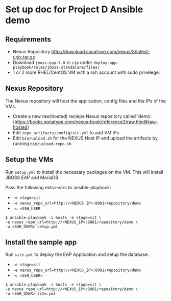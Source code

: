 # Set up doc for Project D Ansible demo


## Requirements
* Nexus Repository http://download.sonatype.com/nexus/3/latest-unix.tar.gz
* Download `jboss-eap-7.0.0.zip` under `deploy-app-playbook/roles/jboss-standalone/files/`
* 1 or 2 more RHEL/CentOS VM with a ssh account with sudo privelege. 

## Nexus Repository

The Nexus repository will host the application, config files and the IPs of the VMs. 

  * Create a new raw(hosted) reciepe Nexus repository called 'demo'. (https://books.sonatype.com/nexus-book/reference3/raw.html#raw-hosted) 
  * Edit `repo_artifacts/config/sit.yml` to add VM IPs
  * Edit `bin/upload.sh` for the NEXUS Host IP and upload the artifacts by running `bin/upload-repo.sh`.

## Setup the VMs

Run `setup.yml` to install the necessary packages on the VM. This will install JBOSS EAP and MariaDB.

Pass the following extra-vars to ansible-playbook:

* `-e stage=sit`
* `-e nexus_repo_url=http://<NEXUS IP>:8081/repository/demo`
* `-u <SSH_USER`

```
$ ansible-playbook -i hosts -e stage=sit \
-e nexus_repo_url=http://<NEXUS_IP>:8081/repository/demo \
-u <SSH_USER> setup.yml
```
 
##  Install the sample app

Run `site.yml` to deploy the EAP Application and setup the database.

* `-e stage=sit`
* `-e nexus_repo_url=http://<NEXUS_IP>:8081/repository/demo`
* `-u <SSH_USER>` 

```
$ ansible-playbook -i hosts -e stage=sit \
-e nexus_repo_url=http://<NEXUS_IP>:8081/repository/demo \
-u <SSH_USER> site.yml
```
